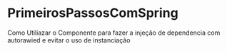 # PrimeirosPassosComSpring
Como Utiliazar o Componente para fazer a injeção de dependencia com autorawied e evitar o uso de instanciação 
